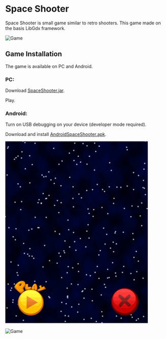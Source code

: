# Space Shooter 


Space Shooter is small game similar to retro shooters. This game made on the basis LibGdx framework.

![Game](https://github.com/KunAndrew/LibGdxGame/blob/master/android/assets/res/Game_1.gif  "Game Screen1")

## Game Installation
The game is available on PC and Android.

### PC:
Download [SpaceShooter.jar](https://github.com/KunAndrew/LibGdxGame/releases/latest/download/SpaceShooter.jar).

Play.

### Android:
Turn on USB debugging on your device (developer mode required).

Download and install [AndroidSpaceShooter.apk](https://github.com/KunAndrew/LibGdxGame/releases/latest/download/AndroidSpaceShooter.apk).

![Menu](https://github.com/KunAndrew/LibGdxGame/blob/master/android/assets/res/MainScreen.gif "Menu Screen")

![Game](https://github.com/KunAndrew/LibGdxGame/blob/master/android/assets/res/Game_2.gif  "Game Screen2")
